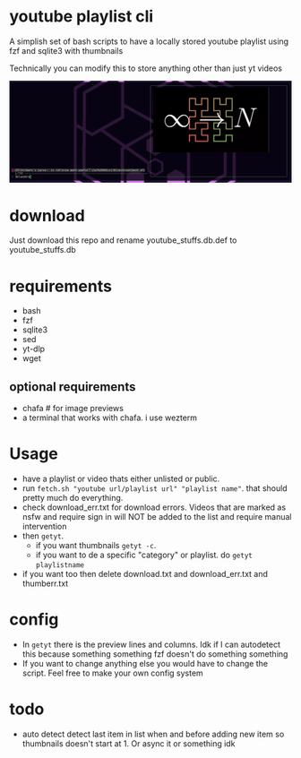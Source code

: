 # youtube playlist cli
A simplish set of bash scripts to have a locally stored youtube playlist using fzf and sqlite3 with thumbnails

Technically you can modify this to store anything other than just yt videos

![noimg](https://github.com/iceyrazor/youtube-playlist-cli/blob/main/example.png?raw=true)

# download
Just download this repo and rename youtube_stuffs.db.def to youtube_stuffs.db

# requirements
- bash
- fzf
- sqlite3
- sed
- yt-dlp
- wget

## optional requirements
- chafa # for image previews
- a terminal that works with chafa. i use wezterm

# Usage
- have a playlist or video thats either unlisted or public.
- run ``fetch.sh "youtube url/playlist url" "playlist name"``.
that should pretty much do everything.
- check download_err.txt for download errors. Videos that are marked as nsfw and require sign in will NOT be added to the list and require manual intervention
- then ``getyt``.
    - if you want thumbnails ``getyt -c``.
    - if you want to de a specific "category" or playlist. do ``getyt playlistname``
- if you want too then delete download.txt and download_err.txt and thumberr.txt

# config
- In ``getyt`` there is the preview lines and columns. Idk if I can autodetect this because something something fzf doesn't do something something
- If you want to change anything else you would have to change the script. Feel free to make your own config system


# todo
- auto detect detect last item in list when and before adding new item so thumbnails doesn't start at 1. Or async it or something idk
